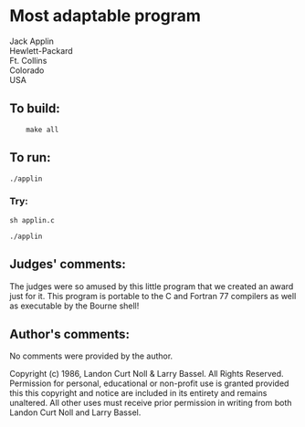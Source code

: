 # Most adaptable program

Jack Applin  
Hewlett-Packard  
Ft. Collins  
Colorado  
USA  

## To build:

        make all

## To run:

	./applin

### Try:

	sh applin.c

	./applin


## Judges' comments:


The judges were so amused by this little program that we created an
award just for it.  This program is portable to the C and Fortran 77
compilers as well as executable by the Bourne shell!

## Author's comments:

No comments were provided by the author.



Copyright (c) 1986, Landon Curt Noll & Larry Bassel.
All Rights Reserved.  Permission for personal, educational or non-profit use is
granted provided this this copyright and notice are included in its entirety
and remains unaltered.  All other uses must receive prior permission in writing
from both Landon Curt Noll and Larry Bassel.

